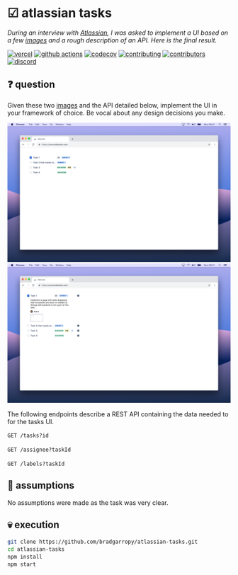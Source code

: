# ☑ atlassian tasks

_During an interview with [Atlassian][atlassian], I was asked to implement a UI based on a few [images][images] and a rough description of an API. Here is the final result._

[![vercel][vercel-badge]][vercel]
[![github actions][github-actions-badge]][github-actions]
[![codecov][codecov-badge]][codecov]
[![contributing][contributing-badge]][contributing]
[![contributors][contributors-badge]][contributors]
[![discord][discord-badge]][discord]

## ❓ question

Given these two [images][images] and the API detailed below, implement the UI in your framework of choice. Be vocal about any design decisions you make.

![tasks][tasks]
![expanded tasks][tasks-expanded]

The following endpoints describe a REST API containing the data needed to for the tasks UI.

```
GET /tasks?id

GET /assignee?taskId

GET /labels?taskId
```

## 🤔 assumptions

No assumptions were made as the task was very clear.

## 💀 execution

```bash
git clone https://github.com/bradgarropy/atlassian-tasks.git
cd atlassian-tasks
npm install
npm start
```

[vercel]: https://vercel.com/bradgarropy/atlassian-tasks
[vercel-badge]: https://img.shields.io/github/deployments/bradgarropy/atlassian-tasks/production?label=vercel&style=flat-square
[github-actions]: https://github.com/bradgarropy/atlassian-tasks/actions
[github-actions-badge]: https://img.shields.io/github/workflow/status/bradgarropy/atlassian-tasks/%F0%9F%A7%AA%20test?style=flat-square
[codecov]: https://app.codecov.io/gh/bradgarropy/atlassian-tasks
[codecov-badge]: https://img.shields.io/codecov/c/github/bradgarropy/atlassian-tasks?style=flat-square
[contributing]: https://github.com/bradgarropy/atlassian-tasks/blob/master/contributing.md
[contributing-badge]: https://img.shields.io/badge/PRs-welcome-success?style=flat-square
[contributors]: #-Contributors
[contributors-badge]: https://img.shields.io/github/all-contributors/bradgarropy/atlassian-tasks?style=flat-square
[discord]: https://bradgarropy.com/discord
[discord-badge]: https://img.shields.io/discord/748196643140010015?style=flat-square
[atlassian]: https://atlassian.com
[images]: /images
[tasks]: images/tasks.png
[tasks-expanded]: images/tasks-expanded.png
